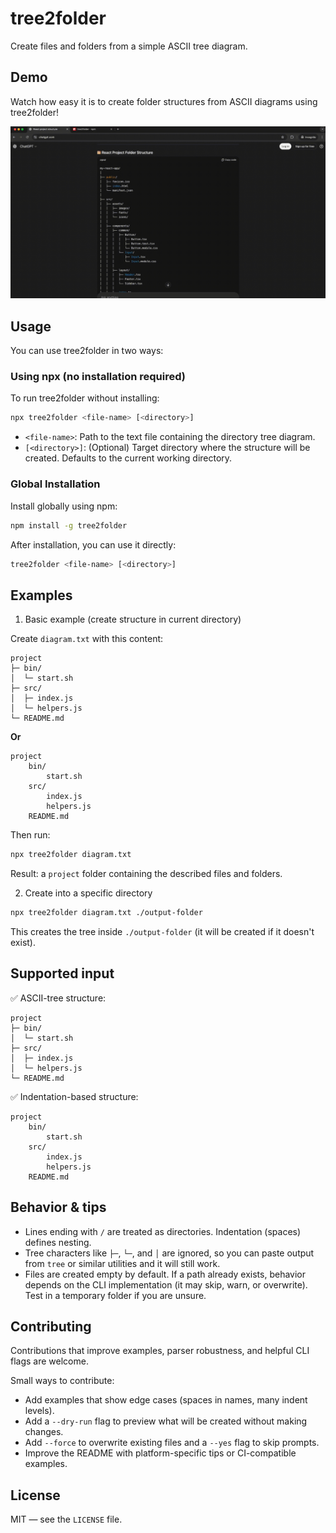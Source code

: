# tree2folder

Create files and folders from a simple ASCII tree diagram.

Demo
----

Watch how easy it is to create folder structures from ASCII diagrams using tree2folder!

![tree2folder demo](./assets/demo.gif)


Usage
-----

You can use tree2folder in two ways:

### Using npx (no installation required)

To run tree2folder without installing:

```bash
npx tree2folder <file-name> [<directory>]
```

- `<file-name>`: Path to the text file containing the directory tree diagram.
- `[<directory>]`: (Optional) Target directory where the structure will be created. Defaults to the current working directory.

### Global Installation

Install globally using npm:

```bash
npm install -g tree2folder
```

After installation, you can use it directly:

```bash
tree2folder <file-name> [<directory>]
```

Examples
--------

1) Basic example (create structure in current directory)

Create `diagram.txt` with this content:

```text
project
├─ bin/
│  └─ start.sh
├─ src/
│  ├─ index.js
│  └─ helpers.js
└─ README.md
```

**Or**

```text
project
    bin/
        start.sh
    src/
        index.js
        helpers.js
    README.md
```

Then run:

```bash
npx tree2folder diagram.txt
```

Result: a `project` folder containing the described files and folders.

2) Create into a specific directory

```bash
npx tree2folder diagram.txt ./output-folder
```

This creates the tree inside `./output-folder` (it will be created if it doesn't exist).


Supported input
-----------------------

✅ ASCII-tree structure:

```text
project
├─ bin/
│  └─ start.sh
├─ src/
│  ├─ index.js
│  └─ helpers.js
└─ README.md
```
✅ Indentation-based structure:

```text
project
    bin/
        start.sh
    src/
        index.js
        helpers.js
    README.md
```

Behavior & tips
---------------

- Lines ending with `/` are treated as directories. Indentation (spaces) defines nesting.
- Tree characters like `├─`, `└─`, and `│` are ignored, so you can paste output from `tree` or similar utilities and it will still work.
- Files are created empty by default. If a path already exists, behavior depends on the CLI implementation (it may skip, warn, or overwrite). Test in a temporary folder if you are unsure.

Contributing
------------

Contributions that improve examples, parser robustness, and helpful CLI flags are welcome.

Small ways to contribute:

- Add examples that show edge cases (spaces in names, many indent levels).
- Add a `--dry-run` flag to preview what will be created without making changes.
- Add `--force` to overwrite existing files and a `--yes` flag to skip prompts.
- Improve the README with platform-specific tips or CI-compatible examples.

License
-------

MIT — see the `LICENSE` file.
